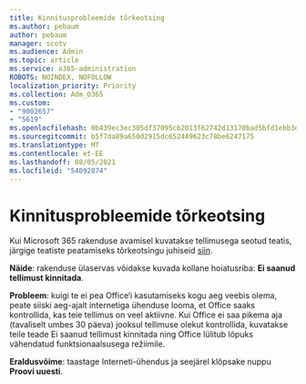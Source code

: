 ```yaml
---
title: Kinnitusprobleemide tõrkeotsing
ms.author: pebaum
author: pebaum
manager: scotv
ms.audience: Admin
ms.topic: article
ms.service: o365-administration
ROBOTS: NOINDEX, NOFOLLOW
localization_priority: Priority
ms.collection: Adm_O365
ms.custom:
- "9002657"
- "5619"
ms.openlocfilehash: 0b439ec3ec305df37095cb2013f62742d13170bad5bfd1ebb3d8967fc4ca02af
ms.sourcegitcommit: b5f7da89a650d2915dc652449623c78be6247175
ms.translationtype: MT
ms.contentlocale: et-EE
ms.lasthandoff: 08/05/2021
ms.locfileid: "54092874"
---
```

# <a name="troubleshoot-verification-issues"></a>Kinnitusprobleemide tõrkeotsing

Kui Microsoft 365 rakenduse avamisel kuvatakse tellimusega seotud teatis, järgige teatiste peatamiseks tõrkeotsingu juhiseid [siin](https://support.office.com/article/a-subscription-notice-appears-when-i-open-a-microsoft-365-application-4cabe32c-f594-4c0e-9191-3d3ade10cceb).

**Näide**: rakenduse ülaservas võidakse kuvada kollane hoiatusriba: **Ei saanud tellimust kinnitada**.

**Probleem**: kuigi te ei pea Office‘i kasutamiseks kogu aeg veebis olema, peate siiski aeg-ajalt internetiga ühenduse looma, et Office saaks kontrollida, kas teie tellimus on veel aktiivne. Kui Office ei saa pikema aja (tavaliselt umbes 30 päeva) jooksul tellimuse olekut kontrollida, kuvatakse teile teade Ei saanud tellimust kinnitada ning Office lülitub lõpuks vähendatud funktsionaalsusega režiimile.

**Eraldusvõime**: taastage Interneti-ühendus ja seejärel klõpsake nuppu **Proovi uuesti**.

